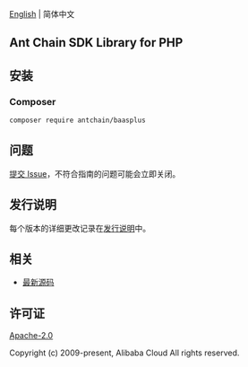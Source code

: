 [English](README.md) | 简体中文

## Ant Chain SDK Library for PHP

## 安装

### Composer

```bash
composer require antchain/baasplus
```

## 问题

[提交 Issue](https://github.com/alipay/antchain-openapi-sdk-php/issues/new)，不符合指南的问题可能会立即关闭。

## 发行说明

每个版本的详细更改记录在[发行说明](./ChangeLog.txt)中。

## 相关

* [最新源码](https://github.com/alipay/antchain-openapi-sdk-php)

## 许可证

[Apache-2.0](http://www.apache.org/licenses/LICENSE-2.0)

Copyright (c) 2009-present, Alibaba Cloud All rights reserved.
